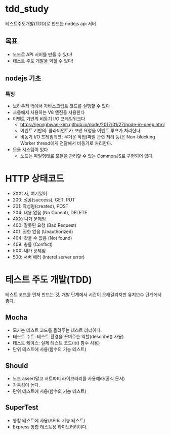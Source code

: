 # tdd_study

테스트주도개발(TDD)로 만드는 nodejs api 서버

## 목표

- 노드로 API 서버를 만들 수 있다!
- 테스트 주도 개발을 익힐 수 있다!

## nodejs 기초

### 특징

- 브라우저 밖에서 자바스크립트 코드를 실행할 수 있다
- 크롬에서 사용하는 V8 엔진을 사용한다
- 이벤트 기반의 비동기 I/O 프레임워크다
  - https://jeonghwan-kim.github.io/node/2017/01/27/node-io-deep.html
  - 이벤트 기반의: 클라이언트가 보낸 요청을 이벤트 루프가 처리한다.
  - 비동기 I/O 프레임워크: 무거운 작업(파일 관련 처리 등)은 Non-blocking Worker thread에게 전달해서 비동기로 처리한다.
- 모듈 시스템이 있다
  - 노드는 파일형태로 모듈을 관리할 수 있는 CommonJS로 구현되어 있다.

# HTTP 상태코드

- 2XX: 자, 여기있어
- 200: 성공(success), GET, PUT
- 201: 작성됨(created), POST
- 204: 내용 없음 (No Conent), DELETE
- 4XX: 니가 문제임
- 400: 잘못된 요청 (Bad Request)
- 401: 권한 없음 (Unauthorized)
- 404: 찾을 수 없음 (Not found)
- 409: 충돌 (Conflict)
- 5XX: 내가 문제임
- 500: 서버 에러 (Interel server error)

# 테스트 주도 개발(TDD)

테스트 코드를 먼저 만드는 것, 개발 단계에서 시간이 오래걸리지만 유지보수 단계에서 좋다.

## Mocha

- 모카는 테스트 코드를 돌려주는 테스트 러너이다.
- 테스트 수트: 테스트 환경을 꾸며주는 역할(describe() 사용)
- 테스트 케이스: 실제 테스트 코드(it() 함수 사용)
- 단위 테스트에 사용(함수의 기능 테스트)

## Should

- 노드 assert말고 서트파티 라이브러리를 사용해라(공식 문서)
- 가독성이 높다.
- 단위 테스트에 사용(함수의 기능 테스트)

## SuperTest

- 통합 테스트에 사용(API의 기능 테스트)
- Express 통합 테스트용 라이브러리이다.
